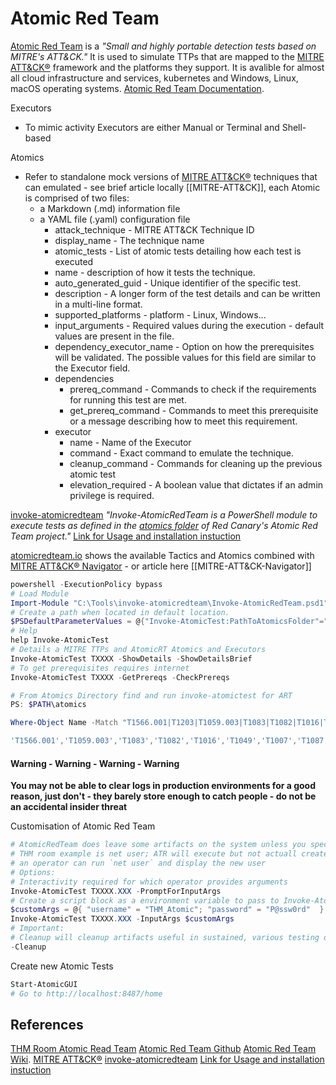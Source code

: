 # Atomic Red Team

[Atomic Red Team](https://github.com/redcanaryco/atomic-red-team) is a *"Small and highly portable detection tests based on MITRE's ATT&CK."* It is used to simulate TTPs that are mapped to the [MITRE ATT&CK®](https://attack.mitre.org/) framework and the platforms they support. It is avalible for almost all cloud infrastructure and services, kubernetes and Windows, Linux, macOS operating systems.  [Atomic Red Team Documentation](https://github.com/redcanaryco/atomic-red-team/wiki/). 


Executors
- To mimic activity Executors are either Manual or Terminal and Shell-based 

Atomics
- Refer to standalone mock versions of [MITRE ATT&CK®](https://attack.mitre.org/) techniques that can emulated - see brief article locally [[MITRE-ATT&CK]], each Atomic is comprised of two files:
	- a Markdown (.md) information file
	- a YAML file (.yaml) configuration file
		- attack_technique - MITRE ATT&CK Technique ID
		- display_name - The technique name
		- atomic_tests - List of atomic tests detailing how each test is executed
		- name - description of how it tests the technique. 
		- auto_generated_guid - Unique identifier of the specific test.
		- description - A longer form of the test details and can be written in a multi-line format.
		- supported_platforms - platform - Linux, Windows...
		- input_arguments - Required values during the execution - default values are present in the file.
		- dependency_executor_name - Option on how the prerequisites will be validated. The possible values for this field are similar to the Executor field. 
		- dependencies
			- prereq_command - Commands to check if the requirements for running this test are met. 
			- get_prereq_command - Commands to meet this prerequisite or a message describing how to meet this requirement.
		- executor
			- name - Name of the Executor
			- command - Exact command to emulate the technique.
			- cleanup_command - Commands for cleaning up the previous atomic test
			- elevation_required - A boolean value that dictates if an admin privilege is required.


[invoke-atomicredteam](https://github.com/redcanaryco/invoke-atomicredteam) *"Invoke-AtomicRedTeam is a PowerShell module to execute tests as defined in the [atomics folder]([https://github.com/redcanaryco/atomic-red-team/tree/master/atomics](https://github.com/redcanaryco/atomic-red-team/tree/master/atomics)) of Red Canary's Atomic Red Team project."* [Link for Usage and installation instuction](https://github.com/redcanaryco/invoke-atomicredteam/wiki)

[atomicredteam.io](https://atomicredteam.io/atomics/#collection) shows the available Tactics and Atomics combined with [MITRE ATT&CK® Navigator](https://mitre-attack.github.io/attack-navigator/) - or article here [[MITRE-ATT&CK-Navigator]]

```powershell
powershell -ExecutionPolicy bypass
# Load Module
Import-Module "C:\Tools\invoke-atomicredteam\Invoke-AtomicRedTeam.psd1" -Force
# Create a path when located in default location.
$PSDefaultParameterValues = @{"Invoke-AtomicTest:PathToAtomicsFolder"="C:\Tools\AtomicRedTeam\atomics"}
# Help
help Invoke-AtomicTest
# Details a MITRE TTPs and AtomicRT Atomics and Executors
Invoke-AtomicTest TXXXX -ShowDetails -ShowDetailsBrief
# To get prerequisites requires internet
Invoke-AtomicTest TXXXX -GetPrereqs -CheckPrereqs 

# From Atomics Directory find and run invoke-atomictest for ART 
PS: $PATH\atomics

Where-Object Name -Match "T1566.001|T1203|T1059.003|T1083|T1082|T1016|T1049|T1007|T1087.001"

'T1566.001','T1059.003','T1083','T1082','T1016','T1049','T1007','T1087.001' | ForEach-Object {echo "Enumerating $_"; Invoke-AtomicTest $_ -ShowDetailsBrief }

```

#### Warning - Warning - Warning - Warning
**You may not be able to clear logs in production environments for a good reason, just don't - they barely store enough to catch people - do not be an accidental insider threat**

Customisation of Atomic Red Team
```powershell
# AtomicRedTeam does leave some artifacts on the system unless you specify it to do so
# THM room example is net user; ATR will execute but not actuall create the artifact where 
# an operator can run `net user` and display the new user
# Options:
# Interactivity required for which operator provides arguments
Invoke-AtomicTest TXXXX.XXX -PromptForInputArgs
# Create a script block as a environment variable to pass to Invoke-AtomicRedTest 
$customArgs = @{ "username" = "THM_Atomic"; "password" = "P@ssw0rd"  }
Invoke-AtomicTest TXXXX.XXX -InputArgs $customArgs
# Important:
# Cleanup will cleanup artifacts useful in sustained, various testing on one environment to avoid contamination of data for operator 
-Cleanup 
```

Create new Atomic Tests
```powershell
Start-AtomicGUI
# Go to http://localhost:8487/home
```

## References

[THM Room Atomic Read Team](https://tryhackme.com/room/atomicredteam)
[Atomic Red Team Github](https://github.com/redcanaryco/atomic-red-team) 
[Atomic Red Team Wiki](https://github.com/redcanaryco/atomic-red-team/wiki/).
[MITRE ATT&CK®](https://attack.mitre.org/)
[invoke-atomicredteam](https://github.com/redcanaryco/invoke-atomicredteam)
[Link for Usage and installation instuction](https://github.com/redcanaryco/invoke-atomicredteam/wiki)